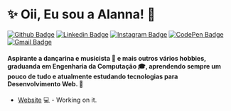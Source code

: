 
<!--
**alannapaiva/alannapaiva** is a ✨ _special_ ✨ repository because its `README.md` (this file) appears on your GitHub profile.

Here are some ideas to get you started:

- 🔭 I’m currently working on ...
- 🌱 I’m currently learning ...
- 👯 I’m looking to collaborate on ...
- 🤔 I’m looking for help with ...
- 💬 Ask me about ...
- 📫 How to reach me: ...
- 😄 Pronouns: ...
- ⚡ Fun fact: ...
-->

# ✨ Oii, Eu sou a Alanna! :crescent_moon:

[![Github Badge](https://img.shields.io/badge/-Github-000?style=flat-square&logo=Github&logoColor=white&link=https://github.com/alannapaiva)](https://github.com/alannapaiva)
[![Linkedin Badge](https://img.shields.io/badge/-LinkedIn-blue?style=flat-square&logo=Linkedin&logoColor=white&link=https://www.linkedin.com/in/alanna-paiva-b26881169/)](https://www.linkedin.com/in/alanna-paiva-b26881169/)
[![Instagram Badge](https://img.shields.io/badge/-Instagram-purple?style=flat-square&logo=Instagram&logoColor=#E4405F&link=https://www.instagram.com/alannapaivaa/)](https://www.instagram.com/alannapaivaa/)
[![CodePen Badge](https://img.shields.io/badge/-CodePen-black?style=flat-square&logo=CodePen&logoColor=#E4405F&link=https://codepen.io/paivalanna)](https://codepen.io/paivalanna)
[![Gmail Badge](https://img.shields.io/badge/-Gmail-white?style=flat-square&logo=Gmail&logoColor=#E4405F&link=mailto:alannapaiva1@hotmail.com)](mailto:alannapaiva1@hotmail.com)

   #### Aspirante a dançarina e musicista :dancer: e mais outros vários hobbies, graduanda em Engenharia da Computação :mortar_board:, aprendendo sempre um pouco de tudo e atualmente estudando tecnologias para Desenvolvimento Web. :sparkling_heart: 

- [Website](https://alannapaiva.github.io/site_pessoal_2020/) 💻 - Working on it.
